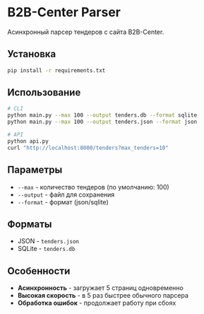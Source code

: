 # B2B-Center Parser

Асинхронный парсер тендеров с сайта B2B-Center.

## Установка

```bash
pip install -r requirements.txt
```

## Использование

```bash
# CLI
python main.py --max 100 --output tenders.db --format sqlite
python main.py --max 100 --output tenders.json --format json

# API
python api.py
curl "http://localhost:8000/tenders?max_tenders=10"
```

## Параметры

- `--max` - количество тендеров (по умолчанию: 100)
- `--output` - файл для сохранения
- `--format` - формат (json/sqlite)

## Форматы

- JSON - `tenders.json`
- SQLite - `tenders.db`

## Особенности

- **Асинхронность** - загружает 5 страниц одновременно
- **Высокая скорость** - в 5 раз быстрее обычного парсера
- **Обработка ошибок** - продолжает работу при сбоях 